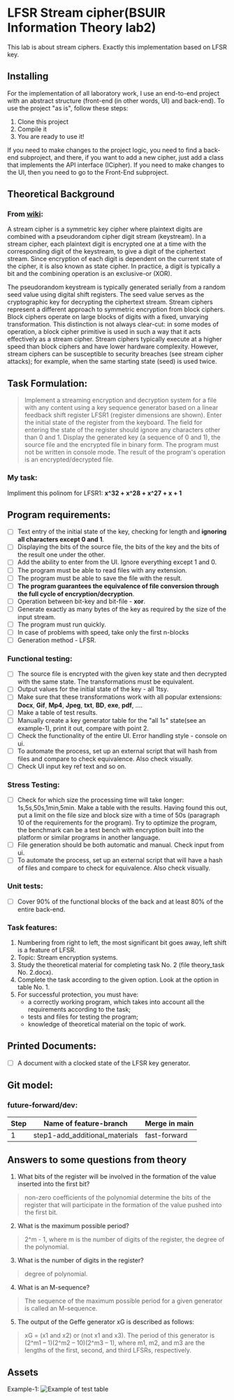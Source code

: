 # LFSR Stream cipher(BSUIR Information Theory lab2)
This lab is about stream ciphers. Exactly this implementation based on LFSR key.
## Installing
For the implementation of all laboratory work, I use an end-to-end project with an abstract structure (front-end (in other words, UI) and back-end). To use the project "as is", follow these steps:
1. Clone this project
2. Compile it
3. You are ready to use it!

If you need to make changes to the project logic, you need to find a back-end subproject, and there, if you want to add a new cipher, just add a class that implements the API interface (ICipher). If you need to make changes to the UI, then you need to go to the Front-End subproject.
## Theoretical Background
### From [wiki](https://en.wikipedia.org/wiki/Stream_cipher):
A stream cipher is a symmetric key cipher where plaintext digits are combined with a pseudorandom cipher digit stream (keystream). In a stream cipher, each plaintext digit is encrypted one at a time with the corresponding digit of the keystream, to give a digit of the ciphertext stream. Since encryption of each digit is dependent on the current state of the cipher, it is also known as state cipher. In practice, a digit is typically a bit and the combining operation is an exclusive-or (XOR).

The pseudorandom keystream is typically generated serially from a random seed value using digital shift registers. The seed value serves as the cryptographic key for decrypting the ciphertext stream. Stream ciphers represent a different approach to symmetric encryption from block ciphers. Block ciphers operate on large blocks of digits with a fixed, unvarying transformation. This distinction is not always clear-cut: in some modes of operation, a block cipher primitive is used in such a way that it acts effectively as a stream cipher. Stream ciphers typically execute at a higher speed than block ciphers and have lower hardware complexity. However, stream ciphers can be susceptible to security breaches (see stream cipher attacks); for example, when the same starting state (seed) is used twice.

## Task Formulation:
>Implement a streaming encryption and decryption system for a file with any content using a key sequence generator based on a linear feedback shift register LFSR1 (register dimensions are shown). Enter the initial state of the register from the keyboard. The field for entering the state of the register should ignore any characters other than 0 and 1. Display the generated key (a sequence of 0 and 1), the source file and the encrypted file in binary form. The program must not be written in console mode. The result of the program's operation is an encrypted/decrypted file.

### My task:
Impliment this polinom for LFSR1: **x^32 + x^28 + x^27 + x + 1**

## Program requirements:
- [ ] Text entry of the initial state of the key, checking for length and **ignoring all characters except 0 and 1**.
- [ ] Displaying the bits of the source file, the bits of the key and the bits of the result one under the other.
- [ ] Add the ability to enter from the UI. Ignore everything except 1 and 0.
- [ ] The program must be able to read files with any extension.
- [ ] The program must be able to save the file with the result.
- [ ] **The program guarantees the equivalence of file conversion through the full cycle of encryption/decryption**.
- [ ] Operation between bit-key and bit-file - **xor**.
- [ ] Generate exactly as many bytes of the key as required by the size of the input stream.
- [ ] The program must run quickly.
- [ ] In case of problems with speed, take only the first n-blocks
- [ ] Generation method - LFSR.
### Functional testing:
- [ ] The source file is encrypted with the given key state and then decrypted with the same state. The transformations must be equivalent.
- [ ] Output values for the initial state of the key - all 1tsy.
- [ ] Make sure that these transformations work with all popular extensions:
**Docx**, **Gif**, **Mp4**, **Jpeg**, **txt**, **BD**, **exe**, **pdf**, ….
- [ ] Make a table of test results.
- [ ] Manually create a key generator table for the "all 1s" state(see an example-1), print it out, compare with point 2.
- [ ] Check the functionality of the entire UI. Error handling style - console on ui.
- [ ] To automate the process, set up an external script that will hash from files and compare to check equivalence. Also check visually.
- [ ] Check UI input key ref text and so on.
### Stress Testing:
- [ ] Check for which size the processing time will take longer:
1s,5s,50s,1min,5min. Make a table with the results. Having found this out, put a limit on the file size and block size with a time of 50s (paragraph 10 of the requirements for the program). Try to optimize the program, the benchmark can be a test bench with encryption built into the platform or similar programs in another language.
- [ ] File generation should be both automatic and manual. Check input from ui.
- [ ] To automate the process, set up an external script that will have a hash of files and compare to check for equivalence. Also check visually.

### Unit tests:
- [ ] Cover 90% of the functional blocks of the back and at least 80% of the entire back-end.

### Task features:
1. Numbering from right to left, the most significant bit goes away, left shift is a feature of LFSR.
2. Topic: Stream encryption systems.
3. Study the theoretical material for completing task No. 2 (file theory_task No. 2.docx).
4. Complete the task according to the given option. Look at the option in table No. 1.
5. For successful protection, you must have:
   - a correctly working program, which takes into account all the requirements according to the task;
   - tests and files for testing the program;
   - knowledge of theoretical material on the topic of work.

## Printed Documents:
- [ ] A document with a clocked state of the LFSR key generator.

## Git model:
   ### future-forward/dev:

| Step | Name of feature-branch         | Merge in main |
|------|--------------------------------|---------------|
| 1    | step1-add_additional_materials | fast-forward  |


## Answers to some questions from theory

1. What bits of the register will be involved in the formation of the value inserted into the first bit? 
>non-zero coefficients of the polynomial determine the bits of the register that will participate in the formation of the value pushed into the first bit.
2. What is the maximum possible period? 
>2^m - 1, where m is the number of digits of the register, the degree of the polynomial.
3. What is the number of digits in the register? 
>degree of polynomial.
4. What is an M-sequence? 
>The sequence of the maximum possible period for a given generator is called an M-sequence.
5. The output of the Geffe generator xG is described as follows:
>xG = (x1 and x2) or (not x1 and x3). The period of this generator is (2^m1 – 1)(2^m2 – 10)(2^m3 – 1), where m1, m2, and m3 are the lengths of the first, second, and third LFSRs, respectively.

## Assets

Example-1:
![Example of test table](Task/img/key_test_example.jpg)


